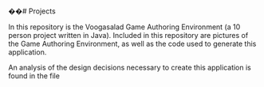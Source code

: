 ��# Projects


In this repository is the Voogasalad Game Authoring Environment (a 10 person project written in Java). Included in this repository are pictures of the Game Authoring Environment, as well as the code used to generate this application.

An analysis of the design decisions necessary to create this application is found in the file

                                                                                                                       
